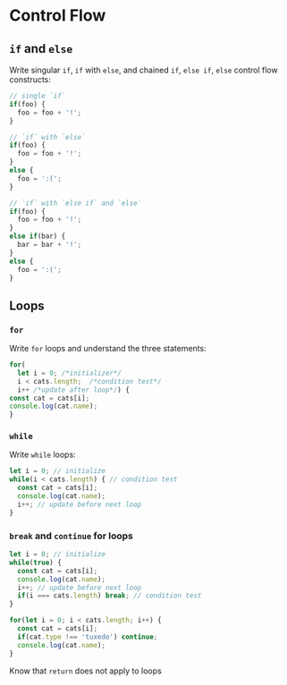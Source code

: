 Control Flow
===

## `if` and `else`

Write singular `if`, `if` with `else`, and chained `if`, `else if`, `else` control flow constructs:

```js
// single `if`
if(foo) {
  foo = foo + '!';
}

// `if` with `else`
if(foo) {
  foo = foo + '!';
}
else {
  foo = ':(';
}

// `if` with `else if` and `else`
if(foo) {
  foo = foo + '!';
}
else if(bar) {
  bar = bar + '!';
}
else {
  foo = ':(';
}
```

## Loops

### `for`

Write `for` loops and understand the three statements:

```js
for(
  let i = 0; /*initializer*/
  i < cats.length;  /*condition test*/
  i++ /*update after loop*/) {
const cat = cats[i];
console.log(cat.name);
}
```

### `while`

Write `while` loops:

```js
let i = 0; // initialize
while(i < cats.length) { // condition test
  const cat = cats[i];
  console.log(cat.name);
  i++; // update before next loop
}
```

### `break` and `continue` for loops

```js
let i = 0; // initialize
while(true) {
  const cat = cats[i];
  console.log(cat.name);
  i++; // update before next loop
  if(i === cats.length) break; // condition test
}
```

```js
for(let i = 0; i < cats.length; i++) {
  const cat = cats[i];
  if(cat.type !== 'tuxedo') continue;
  console.log(cat.name);
}
```

Know that `return` does not apply to loops
  

